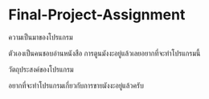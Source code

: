 # Final-Project-Assignment

ความเป็นมาของโปรแกรม


ตัวเองเป็นคนชอบอ่านหนังสือ การตูนมังงะอยู่แล้วเลยอยากที่จะทำโปรแกรมนี้


วัตถุประสงค์ของโปรแกรม


อยากที่จะทำโปรแกรมเกี่ยวกับการขายมังงะอยู่แล้วครับ



